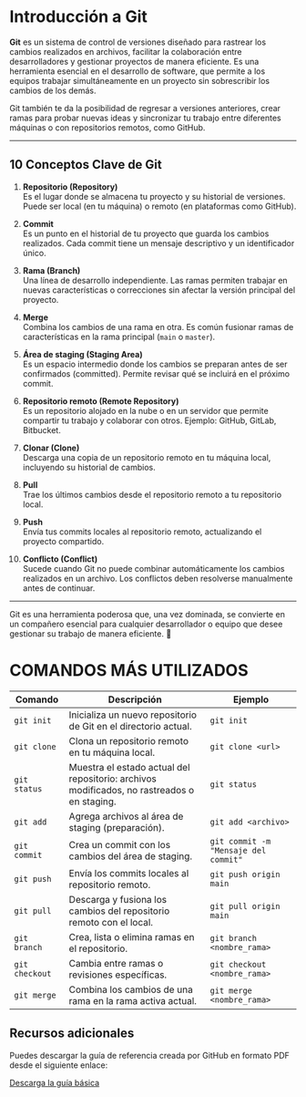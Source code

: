 # Introducción a Git

**Git** es un sistema de control de versiones diseñado para rastrear los cambios realizados en archivos, facilitar la colaboración entre desarrolladores y gestionar proyectos de manera eficiente. Es una herramienta esencial en el desarrollo de software, que permite a los equipos trabajar simultáneamente en un proyecto sin sobrescribir los cambios de los demás.

Git también te da la posibilidad de regresar a versiones anteriores, crear ramas para probar nuevas ideas y sincronizar tu trabajo entre diferentes máquinas o con repositorios remotos, como GitHub.

---

## 10 Conceptos Clave de Git

1. **Repositorio (Repository)**  
   Es el lugar donde se almacena tu proyecto y su historial de versiones. Puede ser local (en tu máquina) o remoto (en plataformas como GitHub).  

2. **Commit**  
   Es un punto en el historial de tu proyecto que guarda los cambios realizados. Cada commit tiene un mensaje descriptivo y un identificador único.  

3. **Rama (Branch)**  
   Una línea de desarrollo independiente. Las ramas permiten trabajar en nuevas características o correcciones sin afectar la versión principal del proyecto.  

4. **Merge**  
   Combina los cambios de una rama en otra. Es común fusionar ramas de características en la rama principal (`main` o `master`).  

5. **Área de staging (Staging Area)**  
   Es un espacio intermedio donde los cambios se preparan antes de ser confirmados (committed). Permite revisar qué se incluirá en el próximo commit.  

6. **Repositorio remoto (Remote Repository)**  
   Es un repositorio alojado en la nube o en un servidor que permite compartir tu trabajo y colaborar con otros. Ejemplo: GitHub, GitLab, Bitbucket.  

7. **Clonar (Clone)**  
   Descarga una copia de un repositorio remoto en tu máquina local, incluyendo su historial de cambios.  

8. **Pull**  
   Trae los últimos cambios desde el repositorio remoto a tu repositorio local.  

9. **Push**  
   Envía tus commits locales al repositorio remoto, actualizando el proyecto compartido.  

10. **Conflicto (Conflict)**  
    Sucede cuando Git no puede combinar automáticamente los cambios realizados en un archivo. Los conflictos deben resolverse manualmente antes de continuar.  

---

Git es una herramienta poderosa que, una vez dominada, se convierte en un compañero esencial para cualquier desarrollador o equipo que desee gestionar su trabajo de manera eficiente. 🚀


# COMANDOS MÁS UTILIZADOS

| Comando       | Descripción                                                                 | Ejemplo                        |
|---------------|-----------------------------------------------------------------------------|--------------------------------|
| `git init`    | Inicializa un nuevo repositorio de Git en el directorio actual.            | `git init`                     |
| `git clone`   | Clona un repositorio remoto en tu máquina local.                           | `git clone <url>`              |
| `git status`  | Muestra el estado actual del repositorio: archivos modificados, no rastreados o en staging. | `git status`       |
| `git add`     | Agrega archivos al área de staging (preparación).                          | `git add <archivo>`            |
| `git commit`  | Crea un commit con los cambios del área de staging.                        | `git commit -m "Mensaje del commit"` |
| `git push`    | Envía los commits locales al repositorio remoto.                           | `git push origin main`         |
| `git pull`    | Descarga y fusiona los cambios del repositorio remoto con el local.        | `git pull origin main`         |
| `git branch`  | Crea, lista o elimina ramas en el repositorio.                             | `git branch <nombre_rama>`     |
| `git checkout`| Cambia entre ramas o revisiones específicas.                               | `git checkout <nombre_rama>`   |
| `git merge`   | Combina los cambios de una rama en la rama activa actual.                  | `git merge <nombre_rama>`      |


## Recursos adicionales

Puedes descargar la guía de referencia creada por GitHub en formato PDF desde el siguiente enlace:

[Descarga la guía básica](github-git-cheat-sheet.pdf)
